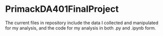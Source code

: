 # PrimackDA401FinalProject
The current files in repository include the data I collected and manipulated for my analysis, and the code for my analysis in both .py and .ipynb form.
